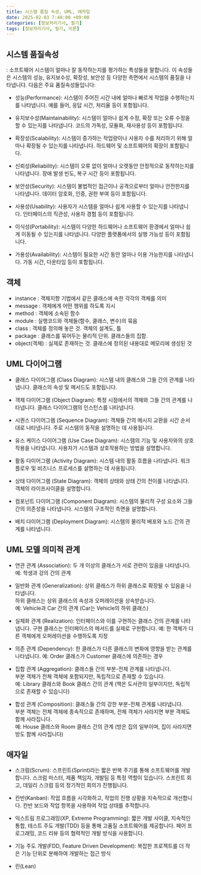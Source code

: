 ```yaml
---
title: 시스템 품질 속성, UML, 애자일
date: 2025-02-03 7:48:00 +09:00
categories: [정보처리기사, 필기]
tags: [정보처리기사, 필기, 이론]
---
```

## 시스템 품질속성
: 소프트웨어 시스템이 얼마나 잘 동작하는지를 평가하는 특성들을 말합니다. 이 속성들은 시스템의 성능, 유지보수성, 확장성, 보안성 등 다양한 측면에서 시스템의 품질을 나타냅니다. 다음은 주요 품질속성들입니다:

- 성능(Performance): 시스템이 주어진 시간 내에 얼마나 빠르게 작업을 수행하는지를 나타냅니다. 예를 들어, 응답 시간, 처리율 등이 포함됩니다.

- 유지보수성(Maintainability): 시스템이 얼마나 쉽게 수정, 확장 또는 오류 수정을 할 수 있는지를 나타냅니다. 코드의 가독성, 모듈화, 재사용성 등이 포함됩니다.

- 확장성(Scalability): 시스템이 증가하는 작업량이나 사용자 수를 처리하기 위해 얼마나 확장될 수 있는지를 나타냅니다. 하드웨어 및 소프트웨어의 확장이 포함됩니다.

- 신뢰성(Reliability): 시스템이 오류 없이 얼마나 오랫동안 안정적으로 동작하는지를 나타냅니다. 장애 발생 빈도, 복구 시간 등이 포함됩니다.

- 보안성(Security): 시스템이 불법적인 접근이나 공격으로부터 얼마나 안전한지를 나타냅니다. 데이터 암호화, 인증, 권한 부여 등이 포함됩니다.

- 사용성(Usability): 사용자가 시스템을 얼마나 쉽게 사용할 수 있는지를 나타냅니다. 인터페이스의 직관성, 사용자 경험 등이 포함됩니다.

- 이식성(Portability): 시스템이 다양한 하드웨어나 소프트웨어 환경에서 얼마나 쉽게 이동될 수 있는지를 나타냅니다. 다양한 플랫폼에서의 실행 가능성 등이 포함됩니다.

- 가용성(Availability): 시스템이 필요한 시간 동안 얼마나 이용 가능한지를 나타냅니다. 가동 시간, 다운타임 등이 포함됩니다.

## 객체
- instance : 객체지향 기법에서 같은 클래스에 속한 각각의 객체를 의미
- message : 객체에게 어떤 행위를 하도록 지시
- method : 객체에 소속된 함수
- module : 실행코드와 객체들(함수, 클래스, 변수)의 묶음
- class : 객체를 정의해 놓은 것. 객체의 설계도, 틀
- package : 클래스를 묶어두는 물리적 단위. 클래스들의 집함.
- object(객체) : 실제로 존재하는 것. 클래스에 정의된 내용대로 메모리에 생성된 것

## UML 다이어그램
- 클래스 다이어그램 (Class Diagram):
시스템 내의 클래스와 그들 간의 관계를 나타냅니다.
클래스의 속성 및 메서드도 포함됩니다.

- 객체 다이어그램 (Object Diagram):
특정 시점에서의 객체와 그들 간의 관계를 나타냅니다.
클래스 다이어그램의 인스턴스를 나타냅니다.

- 시퀀스 다이어그램 (Sequence Diagram):
객체들 간의 메시지 교환을 시간 순서대로 나타냅니다.
주로 시스템의 동작을 설명하는 데 사용됩니다.

- 유스 케이스 다이어그램 (Use Case Diagram):
시스템의 기능 및 사용자와의 상호작용을 나타냅니다.
사용자가 시스템과 상호작용하는 방법을 설명합니다.

- 활동 다이어그램 (Activity Diagram):
시스템 내의 활동 흐름을 나타냅니다.
워크플로우 및 비즈니스 프로세스를 설명하는 데 사용됩니다.

- 상태 다이어그램 (State Diagram):
객체의 상태와 상태 간의 전이를 나타냅니다.
객체의 라이프사이클을 설명합니다.

- 컴포넌트 다이어그램 (Component Diagram):
시스템의 물리적 구성 요소와 그들 간의 의존성을 나타냅니다.
시스템의 구조적인 측면을 설명합니다.

- 배치 다이어그램 (Deployment Diagram):
시스템의 물리적 배포와 노드 간의 관계를 나타냅니다.

## UML 모델 의미적 관계
- 연관 관계 (Association):
두 개 이상의 클래스가 서로 관련이 있음을 나타냅니다.   
예: 학생과 강의 간의 관계

- 일반화 관계 (Generalization):
상위 클래스가 하위 클래스로 확장될 수 있음을 나타냅니다.   
하위 클래스는 상위 클래스의 속성과 오퍼레이션을 상속받습니다.   
예: Vehicle과 Car 간의 관계 (Car는 Vehicle의 하위 클래스)

- 실체화 관계 (Realization):
인터페이스와 이를 구현하는 클래스 간의 관계를 나타냅니다.
구현 클래스는 인터페이스의 메서드를 실제로 구현합니다.
예: 한 객체가 다른 객체에게 오퍼레이션을 수행하도록 지정

- 의존 관계 (Dependency):
한 클래스가 다른 클래스의 변화에 영향을 받는 관계를 나타냅니다.
예: Order 클래스가 Customer 클래스에 의존하는 경우

- 집합 관계 (Aggregation):
클래스들 간의 부분-전체 관계를 나타냅니다.   
부분 객체가 전체 객체에 포함되지만, 독립적으로 존재할 수 있습니다.   
예: Library 클래스와 Book 클래스 간의 관계 (책은 도서관의 일부이지만, 독립적으로 존재할 수 있습니다)

- 합성 관계 (Composition):
클래스들 간의 강한 부분-전체 관계를 나타냅니다.   
부분 객체는 전체 객체에 종속적으로 존재하며, 전체 객체가 사라지면 부분 객체도 함께 사라집니다.   
예: House 클래스와 Room 클래스 간의 관계 (방은 집의 일부이며, 집이 사라지면 방도 함께 사라집니다)

## 애자일
- 스크럼(Scrum):
스프린트(Sprint)라는 짧은 반복 주기를 통해 소프트웨어를 개발합니다.
스크럼 마스터, 제품 책임자, 개발팀 등 특정 역할이 있습니다.
스프린트 회고, 데일리 스크럼 등의 정기적인 회의가 진행됩니다.

- 칸반(Kanban):
작업 흐름을 시각화하고, 작업의 진행 상황을 지속적으로 개선합니다.
칸반 보드와 작업 항목을 사용하여 작업 상태를 추적합니다.

- 익스트림 프로그래밍(XP, Extreme Programming):
짧은 개발 사이클, 지속적인 통합, 테스트 주도 개발(TDD) 등을 통해 고품질 소프트웨어를 제공합니다.
페어 프로그래밍, 코드 리뷰 등의 협력적인 개발 방식을 사용합니다.

- 기능 주도 개발(FDD, Feature Driven Development):
복잡한 프로젝트를 더 작은 기능 단위로 분해하여 개발하는 접근 방식

- 린(Lean)